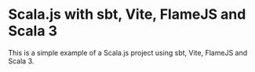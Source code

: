 # Scala.js with sbt, Vite, FlameJS and Scala 3

This is a simple example of a Scala.js project using sbt, Vite, FlameJS and Scala 3.

